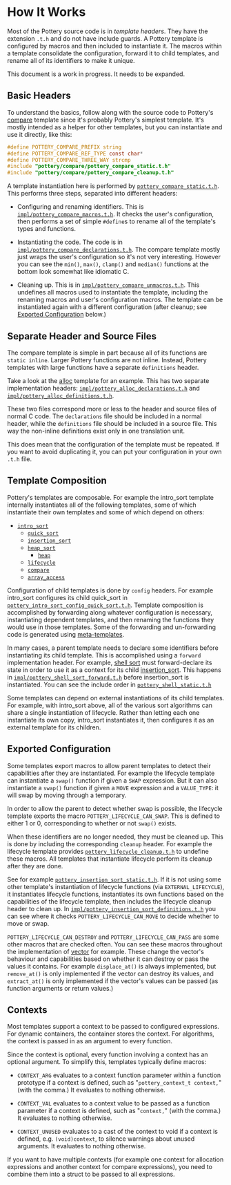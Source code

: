 # How It Works

Most of the Pottery source code is in _template headers_. They have the extension `.t.h` and do not have include guards. A Pottery template is configured by macros and then included to instantiate it. The macros within a template consolidate the configuration, forward it to child templates, and rename all of its identifiers to make it unique.

This document is a work in progress. It needs to be expanded.



## Basic Headers

To understand the basics, follow along with the source code to Pottery's [compare](../include/pottery/compare/) template since it's probably Pottery's simplest template. It's mostly intended as a helper for other templates, but you can instantiate and use it directly, like this:

```c
#define POTTERY_COMPARE_PREFIX string
#define POTTERY_COMPARE_REF_TYPE const char*
#define POTTERY_COMPARE_THREE_WAY strcmp
#include "pottery/compare/pottery_compare_static.t.h"
#include "pottery/compare/pottery_compare_cleanup.t.h"
```

A template instantiation here is performed by [`pottery_compare_static.t.h`](../include/pottery/compare/pottery_compare_static.t.h). This performs three steps, separated into different headers:

- Configuring and renaming identifiers. This is [`impl/pottery_compare_macros.t.h`](../include/pottery/compare/impl/pottery_compare_macros.t.h). It checks the user's configuration, then performs a set of simple `#define`s to rename all of the template's types and functions.

- Instantiating the code. The code is in [`impl/pottery_compare_declarations.t.h`](../include/pottery/compare/impl/pottery_compare_declarations.t.h). The compare template mostly just wraps the user's configuration so it's not very interesting. However you can see the `min()`, `max()`, `clamp()`  and `median()` functions at the bottom look somewhat like idiomatic C.

- Cleaning up. This is in [`impl/pottery_compare_unmacros.t.h`](../include/pottery/compare/impl/pottery_compare_unmacros.t.h). This undefines all macros used to instantiate the template, including the renaming macros and user's configuration macros. The template can be instantiated again with a different configuration (after cleanup; see [Exported Configuration](#exported-configuration) below.)


## Separate Header and Source Files

The compare template is simple in part because all of its functions are `static inline`. Larger Pottery functions are not inline. Instead, Pottery templates with large functions have a separate `definitions` header.

Take a look at the [alloc](../include/pottery/alloc/) template for an example. This has two separate implementation headers: [`impl/pottery_alloc_declarations.t.h`](../include/pottery/alloc/impl/pottery_alloc_declarations.t.h) and [`impl/pottery_alloc_definitions.t.h`](../include/pottery/alloc/impl/pottery_alloc_definitions.t.h).

These two files correspond more or less to the header and source files of normal C code. The `declarations` file should be included in a normal header, while the `definitions` file should be included in a source file. This way the non-inline definitions exist only in one translation unit.

This does mean that the configuration of the template must be repeated. If you want to avoid duplicating it, you can put your configuration in your own `.t.h` file.



## Template Composition

Pottery's templates are composable. For example the intro_sort template internally instantiates all of the following templates, some of which instantiate their own templates and some of which depend on others:

- [`intro_sort`](../include/pottery/intro_sort/)
    - [`quick_sort`](../include/pottery/quick_sort/)
    - [`insertion_sort`](../include/pottery/insertion_sort/)
    - [`heap_sort`](../include/pottery/heap_sort/)
        - [`heap`](../include/pottery/heap/)
    - [`lifecycle`](../include/pottery/lifecycle/)
    - [`compare`](../include/pottery/compare/)
    - [`array_access`](../include/pottery/array_access/)

Configuration of child templates is done by `config` headers. For example intro_sort configures its child quick_sort in [`pottery_intro_sort_config_quick_sort.t.h`](../include/pottery/intro_sort/impl/pottery_intro_sort_config_quick_sort.t.h). Template composition is accomplished by forwarding along whatever configuration is necessary, instantiating dependent templates, and then renaming the functions they would use in those templates. Some of the forwarding and un-forwarding code is generated using [meta-templates](../meta/).

In many cases, a parent template needs to declare some identifiers before instantiating its child template. This is accomplished using a `forward` implementation header. For example, [shell sort](../include/pottery/shell_sort/) must forward-declare its state in order to use it as a context for its child [insertion_sort](../include/pottery/insertion_sort/). This happens in [`impl/pottery_shell_sort_forward.t.h`](../include/pottery/shell_sort/impl/pottery_shell_sort_forward.t.h) before insertion_sort is instantiated. You can see the include order in [`pottery_shell_static.t.h`](../include/pottery/shell_sort/pottery_shell_sort_static.t.h)

Some templates can depend on external instantiations of its child templates. For example, with intro_sort above, all of the various sort algorithms can share a single instantiation of lifecycle. Rather than letting each one instantiate its own copy, intro_sort instantiates it, then configures it as an external template for its children.



## Exported Configuration

Some templates export macros to allow parent templates to detect their capabilities after they are instantiated. For example the lifecycle template can instantiate a `swap()` function if given a `SWAP` expression. But it can also instantiate a `swap()` function if given a `MOVE` expression and a `VALUE_TYPE`: it will swap by moving through a temporary.

In order to allow the parent to detect whether swap is possible, the lifecycle template exports the macro `POTTERY_LIFECYCLE_CAN_SWAP`. This is defined to either 1 or 0, corresponding to whether or not `swap()` exists.

When these identifiers are no longer needed, they must be cleaned up. This is done by including the corresponding `cleanup` header. For example the lifecycle template provides [`pottery_lifecycle_cleanup.t.h`](../include/pottery/lifecycle/pottery_lifecycle_cleanup.t.h) to undefine these macros. All templates that instantiate lifecycle perform its cleanup after they are done.

See for example [`pottery_insertion_sort_static.t.h`](../include/pottery/insertion_sort/pottery_insertion_sort_static.t.h). If it is not using some other template's instantiation of lifecycle functions (via `EXTERNAL_LIFECYCLE`), it instantiates lifecycle functions, instantiates its own functions based on the capabilities of the lifecycle template, then includes the lifecycle cleanup header to clean up. In [`impl/pottery_insertion_sort_definitions.t.h`](../include/pottery/insertion_sort/impl/pottery_insertion_sort_definitions.t.h) you can see where it checks `POTTERY_LIFECYCLE_CAN_MOVE` to decide whether to move or swap.

`POTTERY_LIFECYCLE_CAN_DESTROY` and `POTTERY_LIFECYCLE_CAN_PASS` are some other macros that are checked often. You can see these macros throughout the implementation of [vector](../include/pottery/vector/) for example. These change the vector's behaviour and capabilities based on whether it can destroy or pass the values it contains. For example `displace_at()` is always implemented, but `remove_at()` is only implemented if the vector can destroy its values, and `extract_at()` is only implemented if the vector's values can be passed (as function arguments or return values.)



## Contexts

Most templates support a context to be passed to configured expressions. For dynamic containers, the container stores the context. For algorithms, the context is passed in as an argument to every function.

Since the context is optional, every function involving a context has an optional argument. To simplify this, templates typically define macros:

- `CONTEXT_ARG` evaluates to a context function parameter within a function prototype if a context is defined, such as "`pottery_context_t context,`" (with the comma.) It evaluates to nothing otherwise.

- `CONTEXT_VAL` evaluates to a context value to be passed as a function parameter if a context is defined, such as "`context,`" (with the comma.) It evaluates to nothing otherwise.

- `CONTEXT_UNUSED` evaluates to a cast of the context to void if a context is defined, e.g. `(void)context`, to silence warnings about unused arguments. It evaluates to nothing otherwise.

If you want to have multiple contexts (for example one context for allocation expressions and another context for compare expressions), you need to combine them into a struct to be passed to all expressions.

